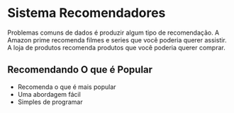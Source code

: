 # Sistema Recomendadores

Problemas comuns de dados é produzir algum tipo de recomendação. A Amazon prime recomenda filmes e series que você poderia querer assistir. A loja de produtos recomenda produtos que você poderia querer comprar.

## Recomendando O que é Popular

* Recomenda o que é mais popular
* Uma abordagem fácil
* Simples de programar
